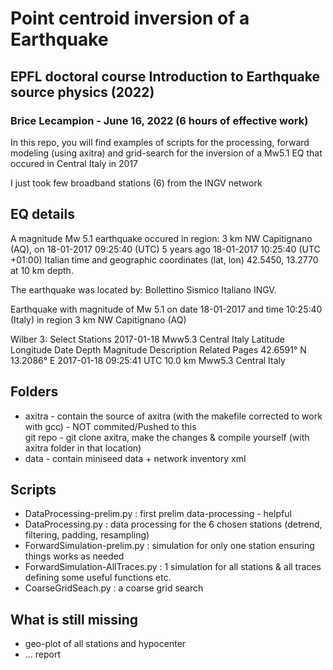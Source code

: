 Point centroid inversion of a Earthquake
======
## EPFL doctoral course Introduction to Earthquake source physics (2022)
### Brice Lecampion - June 16, 2022 (6 hours of effective work)

In this repo, you will find examples of scripts for the processing, forward modeling (using axitra) and grid-search for the inversion of a Mw5.1 EQ that occured in Central Italy in 2017

I just took few broadband stations (6) from the INGV network

EQ details 
---------
 A magnitude Mw 5.1 earthquake occured in region: 3 km NW Capitignano (AQ), on
 18-01-2017 09:25:40 (UTC) 5 years ago
    18-01-2017 10:25:40 (UTC +01:00) Italian time
and geographic coordinates (lat, lon) 42.5450, 13.2770 at 10 km depth.

The earthquake was located by: Bollettino Sismico Italiano INGV. 

Earthquake with magnitude of Mw 5.1 on date 18-01-2017 and time 10:25:40 (Italy) in region 3 km NW Capitignano (AQ)

Wilber 3: Select Stations
2017-01-18 Mww5.3 Central Italy
Latitude 	Longitude 	Date 	Depth 	Magnitude 	Description 	Related Pages
42.6591° N 	13.2086° E 	2017-01-18 09:25:41 UTC 	10.0 km 	Mww5.3 	Central Italy


Folders
-------
+ axitra - contain the source of axitra (with the makefile corrected to work with gcc)  - NOT commited/Pushed to this \
git repo - git clone axitra, make the changes & compile yourself (with axitra folder in that location)
+ data  - contain miniseed data + network inventory xml 

Scripts
-------
- DataProcessing-prelim.py  : first prelim data-processing - helpful 
- DataProcessing.py   : data processing for the 6 chosen stations (detrend, filtering, padding, resampling)
- ForwardSimulation-prelim.py : simulation for only one station ensuring things works as needed
- ForwardSimulation-AllTraces.py : 1 simulation for all stations & all traces defining some useful functions etc.
- CoarseGridSeach.py : a coarse grid search 

What is still missing
----------
- geo-plot of all stations and hypocenter 
- ... report

